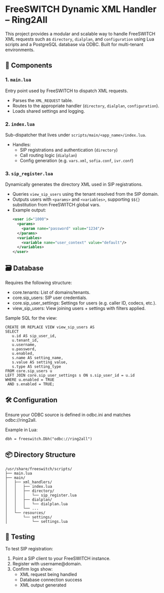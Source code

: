 # FreeSWITCH Dynamic XML Handler – Ring2All

This project provides a modular and scalable way to handle FreeSWITCH XML requests such as `directory`, `dialplan`, and `configuration` using Lua scripts and a PostgreSQL database via ODBC. Built for multi-tenant environments.

## 🧩 Components

### 1. `main.lua`
Entry point used by FreeSWITCH to dispatch XML requests.
- Parses the `XML_REQUEST` table.
- Routes to the appropriate handler (`directory`, `dialplan`, `configuration`).
- Loads shared settings and logging.

### 2. `index.lua`
Sub-dispatcher that lives under `scripts/main/<app_name>/index.lua`.
- Handles:
  - SIP registrations and authentication (`directory`)
  - Call routing logic (`dialplan`)
  - Config generation (e.g. `vars.xml`, `sofia.conf`, `ivr.conf`)

### 3. `sip_register.lua`
Dynamically generates the directory XML used in SIP registrations.
- Queries `view_sip_users` using the tenant resolved from the SIP domain.
- Outputs users with `<params>` and `<variables>`, supporting `$${}` substitution from FreeSWITCH global vars.
- Example output:
  ```xml
  <user id="1000">
    <params>
      <param name="password" value="1234"/>
    </params>
    <variables>
      <variable name="user_context" value="default"/>
    </variables>
  </user>

## 🗃️ Database
Requires the following structure:
- core.tenants: List of domains/tenants.
- core.sip_users: SIP user credentials.
- core.sip_user_settings: Settings for users (e.g. caller ID, codecs, etc.).
- view_sip_users: View joining users + settings with filters applied.

Sample SQL for the view:
 ``` console
CREATE OR REPLACE VIEW view_sip_users AS
SELECT
    u.id AS sip_user_id,
    u.tenant_id,
    u.username,
    u.password,
    u.enabled,
    s.name AS setting_name,
    s.value AS setting_value,
    s.type AS setting_type
FROM core.sip_users u
LEFT JOIN core.sip_user_settings s ON s.sip_user_id = u.id
WHERE u.enabled = TRUE
  AND s.enabled = TRUE;
 ```

## 🛠️ Configuration
Ensure your ODBC source is defined in odbc.ini and matches odbc://ring2all.

Example in Lua:
 ``` console
dbh = freeswitch.Dbh("odbc://ring2all")
 ```

## 📦 Directory Structure
 ``` console
/usr/share/freeswitch/scripts/
├── main.lua
├── main/
│   ├── xml_handlers/
│   │   ├── index.lua
│   │   ├── directory/
│   │   │   └── sip_register.lua
│   │   ├── dialplan/
│   │   │   └── dialplan.lua
│   │   └── ...
│   └── resources/
│       └── settings/
│           └── settings.lua
 ```

## 🧪 Testing
To test SIP registration:
1. Point a SIP client to your FreeSWITCH instance.
2. Register with username@domain.
3. Confirm logs show:
    - XML request being handled
    - Database connection success
    - XML output generated
